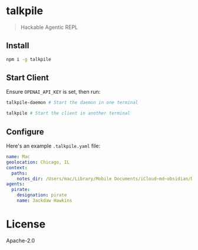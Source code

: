 # talkpile

> Hackable Agentic REPL

## Install
```sh
npm i -g talkpile
```

## Start Client

Ensure `OPENAI_API_KEY` is set, then run:

```sh
talkpile-daemon # Start the daemon in one terminal
```

```sh
talkpile # Start the client in another terminal
```

## Configure

Here's an example `.talkpile.yaml` file:

```yaml
name: Mac
geolocation: Chicago, IL
context:
  paths:
    notes_dir: /Users/mac/Library/Mobile Documents/iCloud~md~obsidian/Documents/Green
agents:
  pirate:
    designation: pirate
    name: Jackdaw Hawkins
```

# License

Apache-2.0
